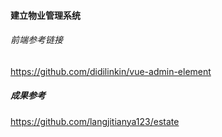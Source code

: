 #### 建立物业管理系统

###### 前端参考链接
https://github.com/didilinkin/vue-admin-element

##### 成果参考
https://github.com/langjitianya123/estate

